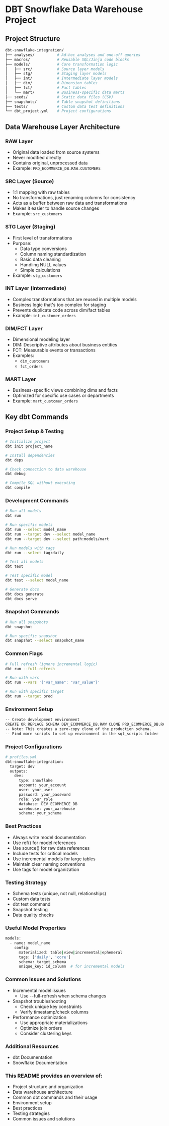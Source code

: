 # DBT Snowflake Data Warehouse Project

## Project Structure

```bash
dbt-snowflake-integration/
├── analyses/          # Ad-hoc analyses and one-off queries
├── macros/            # Reusable SQL/Jinja code blocks
├── models/            # Core transformation logic
│   ├── src/           # Source layer models
│   ├── stg/           # Staging layer models
│   ├── int/           # Intermediate layer models
│   ├── dim/           # Dimension tables
│   ├── fct/           # Fact tables
│   └── mart/          # Business-specific data marts
├── seeds/             # Static data files (CSV)
├── snapshots/         # Table snapshot definitions
├── tests/             # Custom data test definitions
└── dbt_project.yml    # Project configurations
```

## Data Warehouse Layer Architecture

### RAW Layer
- Original data loaded from source systems
- Never modified directly
- Contains original, unprocessed data
- Example: `PRD_ECOMMERCE_DB.RAW.CUSTOMERS`

### SRC Layer (Source)
- 1:1 mapping with raw tables
- No transformations, just renaming columns for consistency
- Acts as a buffer between raw data and transformations
- Makes it easier to handle source changes
- Example: `src_customers`

### STG Layer (Staging)
- First level of transformations
- Purpose:
  - Data type conversions
  - Column naming standardization
  - Basic data cleaning
  - Handling NULL values
  - Simple calculations
- Example: `stg_customers`

### INT Layer (Intermediate)
- Complex transformations that are reused in multiple models
- Business logic that's too complex for staging
- Prevents duplicate code across dim/fact tables
- Example: `int_customer_orders`

### DIM/FCT Layer
- Dimensional modeling layer
- DIM: Descriptive attributes about business entities
- FCT: Measurable events or transactions
- Examples: 
  - `dim_customers`
  - `fct_orders`

### MART Layer
- Business-specific views combining dims and facts
- Optimized for specific use cases or departments
- Example: `mart_customer_orders`

## Key dbt Commands

### Project Setup & Testing
```bash
# Initialize project
dbt init project_name

# Install dependencies
dbt deps

# Check connection to data warehouse
dbt debug

# Compile SQL without executing
dbt compile
```

### Development Commands
```bash
# Run all models
dbt run

# Run specific models
dbt run --select model_name
dbt run --target dev --select model_name
dbt run --target dev --select path:models/mart

# Run models with tags
dbt run --select tag:daily

# Test all models
dbt test

# Test specific model
dbt test --select model_name

# Generate docs
dbt docs generate
dbt docs serve
```

### Snapshot Commands
```bash
# Run all snapshots
dbt snapshot

# Run specific snapshot
dbt snapshot --select snapshot_name
```

### Common Flags
```bash
# Full refresh (ignore incremental logic)
dbt run --full-refresh

# Run with vars
dbt run --vars '{"var_name": "var_value"}'

# Run with specific target
dbt run --target prod
```

### Environment Setup
```bash
-- Create development environment
CREATE OR REPLACE SCHEMA DEV_ECOMMERCE_DB.RAW CLONE PRD_ECOMMERCE_DB.RAW;
-- Note: This creates a zero-copy clone of the production schema.
-- Find more scripts to set up environment in the sql_scripts folder
```


### Project Configurations
```bash
# profiles.yml
dbt-snowflake-integration:
  target: dev
  outputs:
    dev:
      type: snowflake
      account: your_account
      user: your_user
      password: your_password
      role: your_role
      database: DEV_ECOMMERCE_DB
      warehouse: your_warehouse
      schema: your_schema
```

### Best Practices
- Always write model documentation
- Use ref() for model references
- Use source() for raw data references
- Include tests for critical models
- Use incremental models for large tables
- Maintain clear naming conventions
- Use tags for model organization

### Testing Strategy
- Schema tests (unique, not null, relationships)
- Custom data tests
- dbt test command
- Snapshot testing
- Data quality checks

### Useful Model Properties
```bash
models:
  - name: model_name
    config:
      materialized: table|view|incremental|ephemeral
      tags: ['daily', 'core']
      schema: target_schema
      unique_key: id_column  # for incremental models
```

### Common Issues and Solutions
- Incremental model issues
    - Use --full-refresh when schema changes
- Snapshot troubleshooting
    - Check unique key constraints
    - Verify timestamp/check columns
- Performance optimization
    - Use appropriate materializations
    - Optimize join orders
    - Consider clustering keys

### Additional Resources
- dbt Documentation
- Snowflake Documentation


### This README provides an  overview of:
- Project structure and organization
- Data warehouse architecture
- Common dbt commands and their usage
- Environment setup
- Best practices
- Testing strategies
- Common issues and solutions
